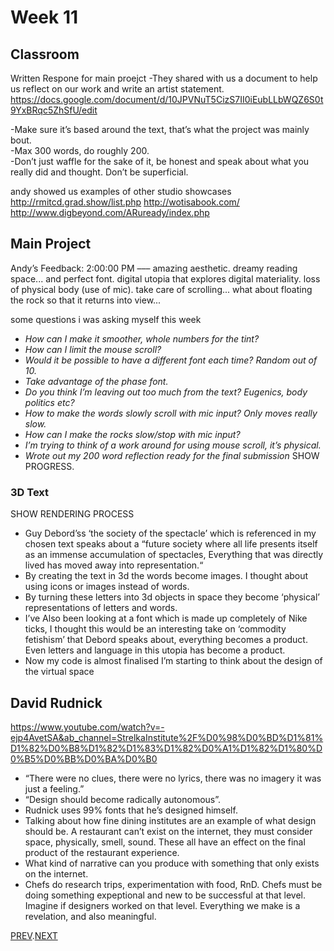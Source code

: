 # Week 11

## Classroom
Written Respone for main proejct
-They shared with us a document to help us reflect on our work and write an artist statement.  
https://docs.google.com/document/d/10JPVNuT5CizS7II0iEubLLbWQZ6S0t9YxBRqc5ZhSfU/edit

-Make sure it’s based around the text, that’s what the project was mainly bout.  
-Max 300 words, do roughly 200.   
-Don’t just waffle for the sake of it, be honest and speak about what you really did and thought. Don’t be superficial.   

andy showed us examples of other studio showcases
http://rmitcd.grad.show/list.php
http://wotisabook.com/
http://www.digbeyond.com/ARuready/index.php

## Main Project
Andy’s Feedback: 2:00:00 PM ––– amazing aesthetic. dreamy reading space... and perfect font. digital utopia that explores digital materiality. loss of physical body (use of mic). take care of scrolling... what about floating the rock so that it returns into view...   

some questions i was asking myself this week     
- *How can I make it smoother, whole numbers for the tint?*
- *How can I limit the mouse scroll?*  
- *Would it be possible to have a different font each time? Random out of 10.*  
- *Take advantage of the phase font.*   
- *Do you think I’m leaving out too much from the text? Eugenics, body politics etc?*  
- *How to make the words slowly scroll with mic input? Only moves really slow.*   
- *How can I make the rocks slow/stop with mic input?*  
- *I’m trying to think of a work around for using mouse scroll, it’s physical.*    
- *Wrote out my 200 word reflection ready for the final submission*
SHOW PROGRESS.  
### 3D Text

SHOW RENDERING PROCESS

- Guy Debord’ss ‘the society of the spectacle’ which is referenced in my chosen text speaks about a “future society where all life presents itself as an immense accumulation of spectacles, Everything that was directly lived has moved away into representation.“
- By creating the text in 3d the words become images. I thought about using icons or images instead of words.
- By turning these letters into 3d objects in space they become ‘physical’ representations of letters and words.
- I’ve Also been looking at a font which is made up completely of Nike ticks, I thought this would be an interesting take on ‘commodity fetishism’ that Debord speaks about, everything becomes a product. Even letters and language in this utopia has become a product.
- Now my code is almost finalised I’m starting to think about the design of the virtual space

## David Rudnick
https://www.youtube.com/watch?v=-ejp4AvetSA&ab_channel=StrelkaInstitute%2F%D0%98%D0%BD%D1%81%D1%82%D0%B8%D1%82%D1%83%D1%82%D0%A1%D1%82%D1%80%D0%B5%D0%BB%D0%BA%D0%B0
- “There were no clues, there were no lyrics, there was no imagery it was just a feeling.”   
- “Design should become radically autonomous”.  
- Rudnick uses 99% fonts that he’s designed himself.   
- Talking about how fine dining institutes are an example of what design should be. A restaurant can’t exist on the internet, they must consider space, physically, smell, sound. These all have an effect on the final product of the restaurant experience.   
- What kind of narrative can you produce with something that only exists on the internet.   
- Chefs do research trips, experimentation with food, RnD. Chefs must be doing something expeptional and new to be successful at that level. Imagine if designers worked on that level. Everything we make is a revelation, and also meaningful.   

[PREV](https://github.com/HamishPayne/CODE-WORDS/edit/master/Classroom/Week-10).[NEXT](https://github.com/HamishPayne/CODE-WORDS/edit/master/Classroom/Week-12)
